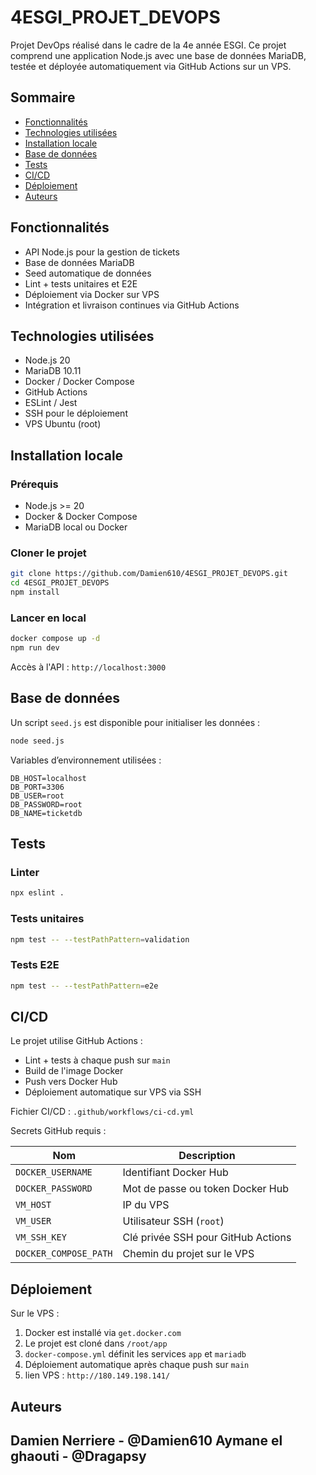 # 4ESGI_PROJET_DEVOPS

Projet DevOps réalisé dans le cadre de la 4e année ESGI.
Ce projet comprend une application Node.js avec une base de données MariaDB, testée et déployée automatiquement via GitHub Actions sur un VPS.

## Sommaire

- [Fonctionnalités](#fonctionnalités)
- [Technologies utilisées](#technologies-utilisées)
- [Installation locale](#installation-locale)
- [Base de données](#base-de-données)
- [Tests](#tests)
- [CI/CD](#cicd)
- [Déploiement](#déploiement)
- [Auteurs](#auteurs)

## Fonctionnalités

- API Node.js pour la gestion de tickets
- Base de données MariaDB
- Seed automatique de données
- Lint + tests unitaires et E2E
- Déploiement via Docker sur VPS
- Intégration et livraison continues via GitHub Actions

## Technologies utilisées

- Node.js 20
- MariaDB 10.11
- Docker / Docker Compose
- GitHub Actions
- ESLint / Jest
- SSH pour le déploiement
- VPS Ubuntu (root)

## Installation locale

### Prérequis

- Node.js >= 20
- Docker & Docker Compose
- MariaDB local ou Docker

### Cloner le projet

```bash
git clone https://github.com/Damien610/4ESGI_PROJET_DEVOPS.git
cd 4ESGI_PROJET_DEVOPS
npm install
```

### Lancer en local

```bash
docker compose up -d
npm run dev
```

Accès à l'API : `http://localhost:3000`

## Base de données

Un script `seed.js` est disponible pour initialiser les données :

```bash
node seed.js
```

Variables d’environnement utilisées :

```env
DB_HOST=localhost
DB_PORT=3306
DB_USER=root
DB_PASSWORD=root
DB_NAME=ticketdb
```

## Tests

### Linter

```bash
npx eslint .
```

### Tests unitaires

```bash
npm test -- --testPathPattern=validation
```

### Tests E2E

```bash
npm test -- --testPathPattern=e2e
```

## CI/CD

Le projet utilise GitHub Actions :

- Lint + tests à chaque push sur `main`
- Build de l'image Docker
- Push vers Docker Hub
- Déploiement automatique sur VPS via SSH

Fichier CI/CD : `.github/workflows/ci-cd.yml`

Secrets GitHub requis :


| Nom                   | Description                          |
| --------------------- | ------------------------------------ |
| `DOCKER_USERNAME`     | Identifiant Docker Hub               |
| `DOCKER_PASSWORD`     | Mot de passe ou token Docker Hub     |
| `VM_HOST`             | IP du VPS                            |
| `VM_USER`             | Utilisateur SSH (`root`)             |
| `VM_SSH_KEY`          | Clé privée SSH pour GitHub Actions |
| `DOCKER_COMPOSE_PATH` | Chemin du projet sur le VPS          |

## Déploiement

Sur le VPS :

1. Docker est installé via `get.docker.com`
2. Le projet est cloné dans `/root/app`
3. `docker-compose.yml` définit les services `app` et `mariadb`
4. Déploiement automatique après chaque push sur `main`
5. lien VPS : `http://180.149.198.141/`

## Auteurs
Damien Nerriere - @Damien610
Aymane el ghaouti - @Dragapsy 
---
